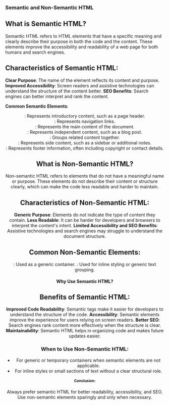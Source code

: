 ### **Semantic and Non-Semantic HTML**

## What is Semantic HTML?

Semantic HTML refers to HTML elements that have a specific meaning and clearly describe their purpose in both the code and the content. These elements improve the accessibility and readability of a web page for both humans and search engines.

## **Characteristics of Semantic HTML**:

**Clear Purpose**: The name of the element reflects its content and purpose.
**Improved Accessibility**: Screen readers and assistive technologies can understand the structure of the content better.
**SEO Benefits**: Search engines can better interpret and rank the content.

**Common Semantic Elements**:

<header>: Represents introductory content, such as a page header.
<nav>: Represents navigation links.
<main>: Represents the main content of the document.
<article>: Represents independent content, such as a blog post.
<section>: Groups related content together.
<aside>: Represents side content, such as a sidebar or additional notes.
<footer>: Represents footer information, often including copyright or contact details.


## What is Non-Semantic HTML?

Non-semantic HTML refers to elements that do not have a meaningful name or purpose. These elements do not describe their content or structure clearly, which can make the code less readable and harder to maintain.

## **Characteristics of Non-Semantic HTML**:

**Generic Purpose**: Elements do not indicate the type of content they contain.
**Less Readable**: It can be harder for developers and browsers to interpret the content's intent.
**Limited Accessibility and SEO Benefits**: Assistive technologies and search engines may struggle to understand the document structure.

## **Common Non-Semantic Elements**:
<div>: Used as a generic container.
<span>: Used for inline styling or generic text grouping.


#### Why Use Semantic HTML?
## Benefits of Semantic HTML:

**Improved Code Readability**: Semantic tags make it easier for developers to understand the structure of the code.
**Accessibility**: Semantic elements improve the experience for users relying on screen readers.
**Better SEO**: Search engines rank content more effectively when the structure is clear.
**Maintainability**: Semantic HTML helps in organizing code and makes future updates easier.

### When to Use Non-Semantic HTML:

- For generic or temporary containers when semantic elements are not applicable.
- For inline styles or small sections of text without a clear structural role.

# **Conclusion**:
Always prefer semantic HTML for better readability, accessibility, and SEO. Use non-semantic elements sparingly and only when necessary.